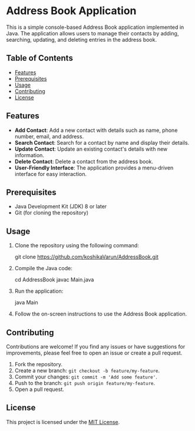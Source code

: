
# Address Book Application

This is a simple console-based Address Book application implemented in Java. The application allows users to manage their contacts by adding, searching, updating, and deleting entries in the address book.

## Table of Contents

- [Features](#features)
- [Prerequisites](#prerequisites)
- [Usage](#usage)
- [Contributing](#contributing)
- [License](#license)

## Features

- **Add Contact**: Add a new contact with details such as name, phone number, email, and address.
- **Search Contact**: Search for a contact by name and display their details.
- **Update Contact**: Update an existing contact's details with new information.
- **Delete Contact**: Delete a contact from the address book.
- **User-Friendly Interface**: The application provides a menu-driven interface for easy interaction.

## Prerequisites

- Java Development Kit (JDK) 8 or later
- Git (for cloning the repository)

## Usage

1. Clone the repository using the following command:

  
   git clone https://github.com/koshikaVarun/AddressBook.git
 

2. Compile the Java code:


   cd AddressBook
   javac Main.java
 

3. Run the application:

  
   java Main

4. Follow the on-screen instructions to use the Address Book application.

## Contributing

Contributions are welcome! If you find any issues or have suggestions for improvements, please feel free to open an issue or create a pull request.

1. Fork the repository.
2. Create a new branch: `git checkout -b feature/my-feature`.
3. Commit your changes: `git commit -m 'Add some feature'`.
4. Push to the branch: `git push origin feature/my-feature`.
5. Open a pull request.

## License

This project is licensed under the [MIT License](LICENSE).
